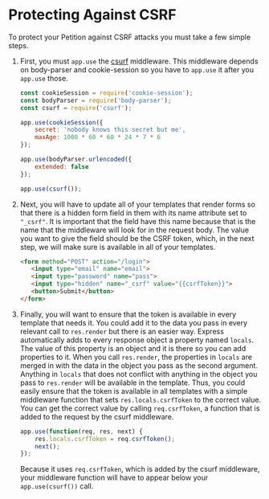 # Protecting Against CSRF

To protect your Petition against CSRF attacks you must take a few simple steps.

1. First, you must `app.use` the [csurf](https://github.com/expressjs/csurf) middleware. This middleware depends on body-parser and cookie-session so you have to `app.use` it after you `app.use` those.
    ```js
    const cookieSession = require('cookie-session');
    const bodyParser = require('body-parser');
    const csurf = require('csurf');

    app.use(cookieSession({
        secret: 'nobody knows this secret but me',
        maxAge: 1000 * 60 * 60 * 24 * 7 * 6
    });

    app.use(bodyParser.urlencoded({
        extended: false
    });

    app.use(csurf()); 
    ```

2. Next, you will have to update all of your templates that render forms so that there is a hidden form field in them with its name attribute set to `"_csrf"`. It is important that the field have this name because that is the name that the middleware will look for in the request body. The value you want to give the field should be the CSRF token, which, in the next step, we will make sure is available in all of your templates.

   ```html
   <form method="POST" action="/login">
      <input type="email" name="email">
      <input type="password" name="pass">
      <input type="hidden" name="_csrf" value="{{csrfToken}}">
      <button>Submit</button>
   </form>
   ```

3. Finally, you will want to ensure that the token is available in every template that needs it. You could add it to the data you pass in every relevant call to `res.render` but there is an easier way. Express automatically adds to every response object a property named `locals`. The value of this property is an object and it is there so you can add properties to it. When you call `res.render`, the properties in `locals` are merged in with the data in the object you pass as the second argument. Anything in `locals` that does not conflict with anything in the object you pass to `res.render` will be available in the template. Thus, you could easily ensure that the token is available in all templates with a simple middleware function that sets `res.locals.csrfToken` to the correct value. You can get the correct value by calling `req.csrfToken`, a function that is added to the request by the csurf middleware. 
   ```js
   app.use(function(req, res, next) {
       res.locals.csrfToken = req.csrfToken();
       next();
   });	
   ```
   Because it uses `req.csrfToken`, which is added by the csurf middleware, your middleware function will have to appear below your `app.use(csurf())` call.

 
